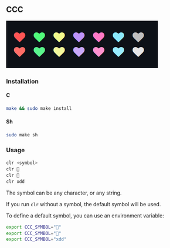 ## CCC

![](./palette.png)

### Installation

#### C
```zsh
make && sudo make install
```

#### Sh
```zsh
sudo make sh
```

### Usage

```zsh
clr <symbol>
clr 🤠
clr 
clr xdd
```

The symbol can be any character, or any string.

If you run `clr` without a symbol, the default symbol will be used.

To define a default symbol, you can use an environment variable:

```zsh
export CCC_SYMBOL="🤠"
export CCC_SYMBOL=""
export CCC_SYMBOL="xdd"
```
